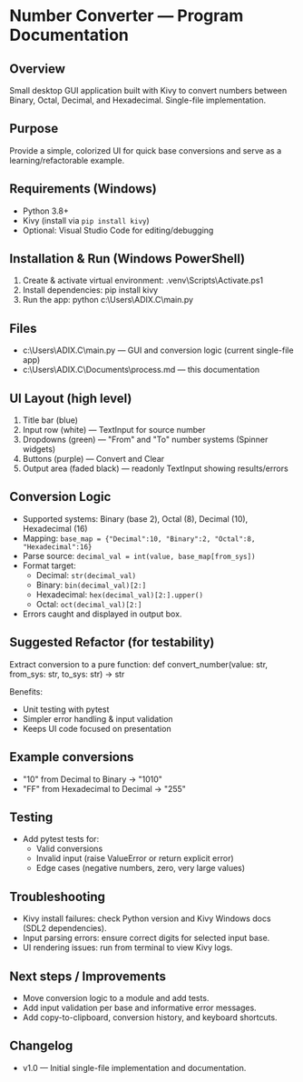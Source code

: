 # Number Converter — Program Documentation

## Overview
Small desktop GUI application built with Kivy to convert numbers between Binary, Octal, Decimal, and Hexadecimal. Single-file implementation.

## Purpose
Provide a simple, colorized UI for quick base conversions and serve as a learning/refactorable example.

## Requirements (Windows)
- Python 3.8+
- Kivy (install via `pip install kivy`)
- Optional: Visual Studio Code for editing/debugging

## Installation & Run (Windows PowerShell)
1. Create & activate virtual environment:
   .venv\Scripts\Activate.ps1
2. Install dependencies:
   pip install kivy
3. Run the app:
   python c:\Users\ADIX.C\main.py

## Files
- c:\Users\ADIX.C\main.py — GUI and conversion logic (current single-file app)
- c:\Users\ADIX.C\Documents\process.md — this documentation

## UI Layout (high level)
1. Title bar (blue)
2. Input row (white) — TextInput for source number
3. Dropdowns (green) — "From" and "To" number systems (Spinner widgets)
4. Buttons (purple) — Convert and Clear
5. Output area (faded black) — readonly TextInput showing results/errors

## Conversion Logic
- Supported systems: Binary (base 2), Octal (8), Decimal (10), Hexadecimal (16)
- Mapping: `base_map = {"Decimal":10, "Binary":2, "Octal":8, "Hexadecimal":16}`
- Parse source: `decimal_val = int(value, base_map[from_sys])`
- Format target:
  - Decimal: `str(decimal_val)`
  - Binary: `bin(decimal_val)[2:]`
  - Hexadecimal: `hex(decimal_val)[2:].upper()`
  - Octal: `oct(decimal_val)[2:]`
- Errors caught and displayed in output box.

## Suggested Refactor (for testability)
Extract conversion to a pure function:
def convert_number(value: str, from_sys: str, to_sys: str) -> str

Benefits:
- Unit testing with pytest
- Simpler error handling & input validation
- Keeps UI code focused on presentation

## Example conversions
- "10" from Decimal to Binary -> "1010"
- "FF" from Hexadecimal to Decimal -> "255"

## Testing
- Add pytest tests for:
  - Valid conversions
  - Invalid input (raise ValueError or return explicit error)
  - Edge cases (negative numbers, zero, very large values)

## Troubleshooting
- Kivy install failures: check Python version and Kivy Windows docs (SDL2 dependencies).
- Input parsing errors: ensure correct digits for selected input base.
- UI rendering issues: run from terminal to view Kivy logs.

## Next steps / Improvements
- Move conversion logic to a module and add tests.
- Add input validation per base and informative error messages.
- Add copy-to-clipboard, conversion history, and keyboard shortcuts.

## Changelog
- v1.0 — Initial single-file implementation and documentation.
